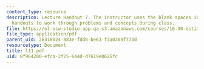 ```yaml
---
content_type: resource
description: Lecture Handout 7. The instructor uses the blank spaces in these lecture
  handouts to work through problems and concepts during class.
file: https://ol-ocw-studio-app-qa.s3.amazonaws.com/courses/16-30-estimation-and-control-of-aerospace-systems-spring-2004/8f964200efca2f25644dd7619e0625fc_l11.pdf
file_type: application/pdf
parent_uid: 26318024-883e-fdd8-be63-f3a0369f773d
resourcetype: Document
title: l11.pdf
uid: 8f964200-efca-2f25-644d-d7619e0625fc
---
```

